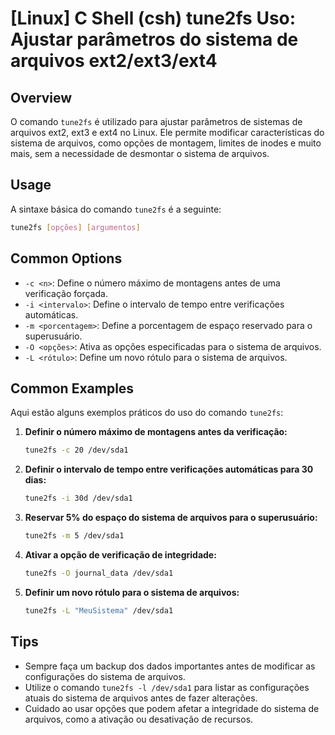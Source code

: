 # [Linux] C Shell (csh) tune2fs Uso: Ajustar parâmetros do sistema de arquivos ext2/ext3/ext4

## Overview
O comando `tune2fs` é utilizado para ajustar parâmetros de sistemas de arquivos ext2, ext3 e ext4 no Linux. Ele permite modificar características do sistema de arquivos, como opções de montagem, limites de inodes e muito mais, sem a necessidade de desmontar o sistema de arquivos.

## Usage
A sintaxe básica do comando `tune2fs` é a seguinte:

```bash
tune2fs [opções] [argumentos]
```

## Common Options
- `-c <n>`: Define o número máximo de montagens antes de uma verificação forçada.
- `-i <intervalo>`: Define o intervalo de tempo entre verificações automáticas.
- `-m <porcentagem>`: Define a porcentagem de espaço reservado para o superusuário.
- `-O <opções>`: Ativa as opções especificadas para o sistema de arquivos.
- `-L <rótulo>`: Define um novo rótulo para o sistema de arquivos.

## Common Examples
Aqui estão alguns exemplos práticos do uso do comando `tune2fs`:

1. **Definir o número máximo de montagens antes da verificação:**
   ```bash
   tune2fs -c 20 /dev/sda1
   ```

2. **Definir o intervalo de tempo entre verificações automáticas para 30 dias:**
   ```bash
   tune2fs -i 30d /dev/sda1
   ```

3. **Reservar 5% do espaço do sistema de arquivos para o superusuário:**
   ```bash
   tune2fs -m 5 /dev/sda1
   ```

4. **Ativar a opção de verificação de integridade:**
   ```bash
   tune2fs -O journal_data /dev/sda1
   ```

5. **Definir um novo rótulo para o sistema de arquivos:**
   ```bash
   tune2fs -L "MeuSistema" /dev/sda1
   ```

## Tips
- Sempre faça um backup dos dados importantes antes de modificar as configurações do sistema de arquivos.
- Utilize o comando `tune2fs -l /dev/sda1` para listar as configurações atuais do sistema de arquivos antes de fazer alterações.
- Cuidado ao usar opções que podem afetar a integridade do sistema de arquivos, como a ativação ou desativação de recursos.